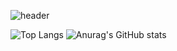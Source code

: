 
<!--
**koesther0528/koesther0528** is a ✨ _special_ ✨ repository because its `README.md` (this file) appears on your GitHub profile.

Here are some ideas to get you started:

- 🔭 I’m currently working on ...
- 🌱 I’m currently learning ...
- 👯 I’m looking to collaborate on ...
- 🤔 I’m looking for help with ...
- 💬 Ask me about ...
- 📫 How to reach me: ...
- 😄 Pronouns: ...
- ⚡ Fun fact: ...
-->
![header](https://capsule-render.vercel.app/api?type=soft&color=auto&height=300&section=header&text=sudoll&fontSize=90)


![Top Langs](https://github-readme-stats.vercel.app/api/top-langs/?username=koesther0528&layout=compact)
![Anurag's GitHub stats](https://github-readme-stats.vercel.app/api?username=koesther0528&show_icons=true&theme=radical)

